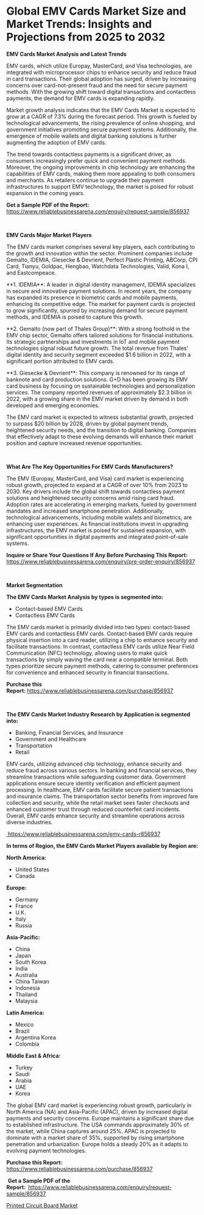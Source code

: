 <p><h1>Global EMV Cards Market Size and Market Trends: Insights and Projections from 2025 to 2032</h1></p><p><strong>EMV Cards Market Analysis and Latest Trends</strong></p>
<p><p>EMV cards, which utilize Europay, MasterCard, and Visa technologies, are integrated with microprocessor chips to enhance security and reduce fraud in card transactions. Their global adoption has surged, driven by increasing concerns over card-not-present fraud and the need for secure payment methods. With the growing shift toward digital transactions and contactless payments, the demand for EMV cards is expanding rapidly.</p><p>Market growth analysis indicates that the EMV Cards Market is expected to grow at a CAGR of 7.3% during the forecast period. This growth is fueled by technological advancements, the rising prevalence of online shopping, and government initiatives promoting secure payment systems. Additionally, the emergence of mobile wallets and digital banking solutions is further augmenting the adoption of EMV cards.</p><p>The trend towards contactless payments is a significant driver, as consumers increasingly prefer quick and convenient payment methods. Moreover, the ongoing improvements in chip technology are enhancing the capabilities of EMV cards, making them more appealing to both consumers and merchants. As retailers continue to upgrade their payment infrastructures to support EMV technology, the market is poised for robust expansion in the coming years.</p></p>
<p><strong>Get a Sample PDF of the Report:&nbsp;</strong> <a href="https://www.reliablebusinessarena.com/enquiry/request-sample/856937?utm_campaign=2337&utm_medium=2&utm_source=Github&utm_content=ia&utm_term=10022025&utm_id=emv-cards">https://www.reliablebusinessarena.com/enquiry/request-sample/856937</a></p>
<p>&nbsp;</p>
<p><strong>EMV Cards Major Market Players</strong></p>
<p><p>The EMV cards market comprises several key players, each contributing to the growth and innovation within the sector. Prominent companies include Gemalto, IDEMIA, Giesecke & Devrient, Perfect Plastic Printing, ABCorp, CPI Card, Tianyu, Goldpac, Hengbao, Watchdata Technologies, Valid, Kona I, and Eastcompeace.</p><p>**1. IDEMIA**: A leader in digital identity management, IDEMIA specializes in secure and innovative payment solutions. In recent years, the company has expanded its presence in biometric cards and mobile payments, enhancing its competitive edge. The market for payment cards is projected to grow significantly, spurred by increasing demand for secure payment methods, and IDEMIA is poised to capture this growth.</p><p>**2. Gemalto (now part of Thales Group)**: With a strong foothold in the EMV chip sector, Gemalto offers tailored solutions for financial institutions. Its strategic partnerships and investments in IoT and mobile payment technologies signal robust future growth. The total revenue from Thales' digital identity and security segment exceeded $1.6 billion in 2022, with a significant portion attributed to EMV cards.</p><p>**3. Giesecke & Devrient**: This company is renowned for its range of banknote and card production solutions. G+D has been growing its EMV card business by focusing on sustainable technologies and personalization services. The company reported revenues of approximately $2.3 billion in 2022, with a growing share in the EMV market driven by demand in both developed and emerging economies.</p><p>The EMV card market is expected to witness substantial growth, projected to surpass $20 billion by 2028, driven by global payment trends, heightened security needs, and the transition to digital banking. Companies that effectively adapt to these evolving demands will enhance their market position and capture increased revenue opportunities.</p></p>
<p>&nbsp;</p>
<p><strong>What Are The Key Opportunities For EMV Cards Manufacturers?</strong></p>
<p><p>The EMV (Europay, MasterCard, and Visa) card market is experiencing robust growth, projected to expand at a CAGR of over 10% from 2023 to 2030. Key drivers include the global shift towards contactless payment solutions and heightened security concerns amid rising card fraud. Adoption rates are accelerating in emerging markets, fueled by government mandates and increased smartphone penetration. Additionally, technological advancements, including mobile wallets and biometrics, are enhancing user experiences. As financial institutions invest in upgrading infrastructures, the EMV market is poised for sustained expansion, with significant opportunities in digital payments and integrated point-of-sale systems.</p></p>
<p><strong>Inquire or Share Your Questions If Any Before Purchasing This Report:</strong> <a href="https://www.reliablebusinessarena.com/enquiry/pre-order-enquiry/856937?utm_campaign=2337&utm_medium=2&utm_source=Github&utm_content=ia&utm_term=10022025&utm_id=emv-cards">https://www.reliablebusinessarena.com/enquiry/pre-order-enquiry/856937</a></p>
<p>&nbsp;</p>
<p><strong>Market Segmentation</strong></p>
<p><strong>The EMV Cards Market Analysis by types is segmented into:</strong></p>
<p><ul><li>Contact-based EMV Cards</li><li>Contactless EMV Cards</li></ul></p>
<p><p>The EMV cards market is primarily divided into two types: contact-based EMV cards and contactless EMV cards. Contact-based EMV cards require physical insertion into a card reader, utilizing a chip to enhance security and facilitate transactions. In contrast, contactless EMV cards utilize Near Field Communication (NFC) technology, allowing users to make quick transactions by simply waving the card near a compatible terminal. Both types prioritize secure payment methods, catering to consumer preferences for convenience and enhanced security in financial transactions.</p></p>
<p><strong>Purchase this Report:&nbsp;</strong><a href="https://www.reliablebusinessarena.com/purchase/856937?utm_campaign=2337&utm_medium=2&utm_source=Github&utm_content=ia&utm_term=10022025&utm_id=emv-cards">https://www.reliablebusinessarena.com/purchase/856937</a></p>
<p>&nbsp;</p>
<p><strong>The EMV Cards Market Industry Research by Application is segmented into:</strong></p>
<p><ul><li>Banking, Financial Services, and Insurance</li><li>Government and Healthcare</li><li>Transportation</li><li>Retail</li></ul></p>
<p><p>EMV cards, utilizing advanced chip technology, enhance security and reduce fraud across various sectors. In banking and financial services, they streamline transactions while safeguarding customer data. Government applications ensure secure identity verification and efficient payment processing. In healthcare, EMV cards facilitate secure patient transactions and insurance claims. The transportation sector benefits from improved fare collection and security, while the retail market sees faster checkouts and enhanced customer trust through reduced counterfeit card incidents. Overall, EMV cards enhance security and streamline operations across diverse industries.</p></p>
<p><a href="https://www.reliablebusinessarena.com/emv-cards-r856937?utm_campaign=2337&utm_medium=2&utm_source=Github&utm_content=ia&utm_term=10022025&utm_id=emv-cards">&nbsp;https://www.reliablebusinessarena.com/emv-cards-r856937</a></p>
<p><strong>In terms of Region, the EMV Cards Market Players available by Region are:</strong></p>
<p>
    <p> <strong> North America: </strong>
        <ul>
            <li>United States</li>
            <li>Canada</li>
        </ul>
        </p> 
    <p> <strong> Europe: </strong>
        <ul>
            <li>Germany</li>
            <li>France</li>
            <li>U.K.</li>
            <li>Italy</li>
            <li>Russia</li>
        </ul>
        </p> 
    <p> <strong> Asia-Pacific: </strong>
        <ul>
            <li>China</li>
            <li>Japan</li>
            <li>South Korea</li>
            <li>India</li>
            <li>Australia</li>
            <li>China Taiwan</li>
            <li>Indonesia</li>
            <li>Thailand</li>
            <li>Malaysia</li>
        </ul>
        </p> 
    <p> <strong> Latin America: </strong>
        <ul>
            <li>Mexico</li>
            <li>Brazil</li>
            <li>Argentina Korea</li>
            <li>Colombia</li>
        </ul>
        </p> 
    <p> <strong> Middle East & Africa: </strong>
        <ul>
            <li>Turkey</li>
            <li>Saudi</li>
            <li>Arabia</li>
            <li>UAE</li>
            <li>Korea</li>
        </ul>
    </p>
    </p>
<p><p>The global EMV card market is experiencing robust growth, particularly in North America (NA) and Asia-Pacific (APAC), driven by increased digital payments and security concerns. Europe maintains a significant share due to established infrastructure. The USA commands approximately 30% of the market, while China captures around 25%. APAC is projected to dominate with a market share of 35%, supported by rising smartphone penetration and urbanization. Europe holds a steady 20% as it adapts to evolving payment technologies.</p></p>
<p><strong>Purchase this Report: </strong><a href="https://www.reliablebusinessarena.com/purchase/856937?utm_campaign=2337&utm_medium=2&utm_source=Github&utm_content=ia&utm_term=10022025&utm_id=emv-cards">https://www.reliablebusinessarena.com/purchase/856937</a></p>
<p>&nbsp;<strong>Get a Sample PDF of the Report:&nbsp;&nbsp;</strong><a href="https://www.reliablebusinessarena.com/enquiry/request-sample/856937?utm_campaign=2337&utm_medium=2&utm_source=Github&utm_content=ia&utm_term=10022025&utm_id=emv-cards">https://www.reliablebusinessarena.com/enquiry/request-sample/856937</a></p>
<p><strong></strong></p>
<p><p><a href="https://github.com/locarol73/Market-Research-Report-List-1/blob/main/printed-circuit-board-market.md?utm_campaign=2337&utm_medium=2&utm_source=Github&utm_content=ia&utm_term=10022025&utm_id=emv-cards">Printed Circuit Board Market</a></p></p>